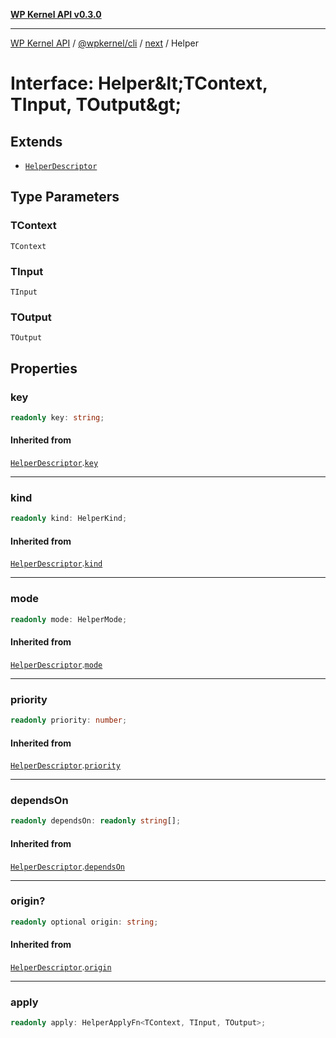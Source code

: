 [**WP Kernel API v0.3.0**](../../../../../README.md)

---

[WP Kernel API](../../../../../README.md) / [@wpkernel/cli](../../../README.md) / [next](../README.md) / Helper

# Interface: Helper\&lt;TContext, TInput, TOutput\&gt;

## Extends

- [`HelperDescriptor`](HelperDescriptor.md)

## Type Parameters

### TContext

`TContext`

### TInput

`TInput`

### TOutput

`TOutput`

## Properties

### key

```ts
readonly key: string;
```

#### Inherited from

[`HelperDescriptor`](HelperDescriptor.md).[`key`](HelperDescriptor.md#key)

---

### kind

```ts
readonly kind: HelperKind;
```

#### Inherited from

[`HelperDescriptor`](HelperDescriptor.md).[`kind`](HelperDescriptor.md#kind)

---

### mode

```ts
readonly mode: HelperMode;
```

#### Inherited from

[`HelperDescriptor`](HelperDescriptor.md).[`mode`](HelperDescriptor.md#mode)

---

### priority

```ts
readonly priority: number;
```

#### Inherited from

[`HelperDescriptor`](HelperDescriptor.md).[`priority`](HelperDescriptor.md#priority)

---

### dependsOn

```ts
readonly dependsOn: readonly string[];
```

#### Inherited from

[`HelperDescriptor`](HelperDescriptor.md).[`dependsOn`](HelperDescriptor.md#dependson)

---

### origin?

```ts
readonly optional origin: string;
```

#### Inherited from

[`HelperDescriptor`](HelperDescriptor.md).[`origin`](HelperDescriptor.md#origin)

---

### apply

```ts
readonly apply: HelperApplyFn<TContext, TInput, TOutput>;
```
